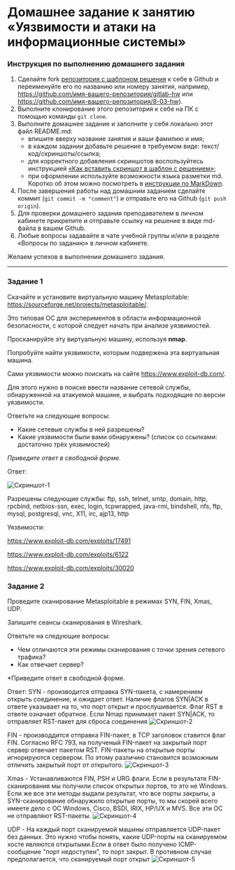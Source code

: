 # Домашнее задание к занятию «Уязвимости и атаки на информационные системы»

### Инструкция по выполнению домашнего задания

1. Сделайте fork [репозитория c шаблоном решения](https://github.com/netology-code/sys-pattern-homework) к себе в Github и переименуйте его по названию или номеру занятия, например, https://github.com/имя-вашего-репозитория/gitlab-hw или https://github.com/имя-вашего-репозитория/8-03-hw).
2. Выполните клонирование этого репозитория к себе на ПК с помощью команды `git clone`.
3. Выполните домашнее задание и заполните у себя локально этот файл README.md:
   - впишите вверху название занятия и ваши фамилию и имя;
   - в каждом задании добавьте решение в требуемом виде: текст/код/скриншоты/ссылка;
   - для корректного добавления скриншотов воспользуйтесь инструкцией [«Как вставить скриншот в шаблон с решением»](https://github.com/netology-code/sys-pattern-homework/blob/main/screen-instruction.md);
   - при оформлении используйте возможности языка разметки md. Коротко об этом можно посмотреть в [инструкции по MarkDown](https://github.com/netology-code/sys-pattern-homework/blob/main/md-instruction.md).
4. После завершения работы над домашним заданием сделайте коммит (`git commit -m "comment"`) и отправьте его на Github (`git push origin`).
5. Для проверки домашнего задания преподавателем в личном кабинете прикрепите и отправьте ссылку на решение в виде md-файла в вашем Github.
6. Любые вопросы задавайте в чате учебной группы и/или в разделе «Вопросы по заданию» в личном кабинете.

Желаем успехов в выполнении домашнего задания.

------

### Задание 1

Скачайте и установите виртуальную машину Metasploitable: https://sourceforge.net/projects/metasploitable/.

Это типовая ОС для экспериментов в области информационной безопасности, с которой следует начать при анализе уязвимостей.

Просканируйте эту виртуальную машину, используя **nmap**.

Попробуйте найти уязвимости, которым подвержена эта виртуальная машина.

Сами уязвимости можно поискать на сайте https://www.exploit-db.com/.

Для этого нужно в поиске ввести название сетевой службы, обнаруженной на атакуемой машине, и выбрать подходящие по версии уязвимости.

Ответьте на следующие вопросы:

- Какие сетевые службы в ней разрешены?
- Какие уязвимости были вами обнаружены? (список со ссылками: достаточно трёх уязвимостей)
  
*Приведите ответ в свободной форме.*  


Ответ:

![Скриншот-1](https://github.com/olegstrigunov/Sec/blob/main/screanshots/1.png)

Разрешены следующие службы: ftp, ssh, telnet, smtp, domain, http, rpcbind, netbios-ssn, exec, login, tcpwrapped, java-rmi, bindshell, nfs, ftp, mysql, postgresql, vnc, X11, irc, ajp13, http

Уязвимости:

https://www.exploit-db.com/exploits/17491

https://www.exploit-db.com/exploits/6122

https://www.exploit-db.com/exploits/30020
### Задание 2

Проведите сканирование Metasploitable в режимах SYN, FIN, Xmas, UDP.

Запишите сеансы сканирования в Wireshark.

Ответьте на следующие вопросы:

- Чем отличаются эти режимы сканирования с точки зрения сетевого трафика?
- Как отвечает сервер?

*Приведите ответ в свободной форме.

Ответ:
SYN - производится отправка SYN-пакета, с намерением открыть соединение, и ожидает ответ. Наличие флагов SYN|ACK в ответе указывает на то, что порт открыт и прослушивается. Флаг RST в ответе означает обратное. Если Nmap принимает пакет SYN|ACK, то отправляет RST-пакет для сброса соединения
![Скриншот-2](https://github.com/olegstrigunov/Sec/blob/main/screanshots/2.png)

FIN - производдится отправка FIN-пакет, в TCP заголовок ставится флаг FIN. Согласно RFC 793, на полученый FIN-пакет на закрытый порт сервер отвечает пакетом RST. FIN-пакеты на открытые порты игнорируются сервером. По этому различию становится возможным отличить закрытый порт от открытого.
![Скриншот-3](https://github.com/olegstrigunov/Sec/blob/main/screanshots/3.png)

Xmas - Устанавливаются FIN, PSH и URG флаги. Если в результате FIN-сканирования мы получили список открытых портов, то это не Windows. Если же все эти методы выдали результат, что все порты закрыты, а SYN-сканирование обнаружило открытые порты, то мы скорей всего имеете дело с ОС Windows, Cisco, BSDI, IRIX, HP/UX и MVS. Все эти ОС не отправляют RST-пакеты.
![Скриншот-4](https://github.com/olegstrigunov/Sec/blob/main/screanshots/4.png)

UDP - На каждый порт сканируемой машины отправляется UDP-пакет без данных. Это нужно чтобы понять, какие UDP-порты на сканируемом хосте являются открытыми.Если в ответ было получено ICMP-сообщение "порт недоступен", то порт закрыт. В противном случае предполагается, что сканируемый порт открыт
![Скриншот-5](https://github.com/olegstrigunov/Sec/blob/main/screanshots/5.png)
